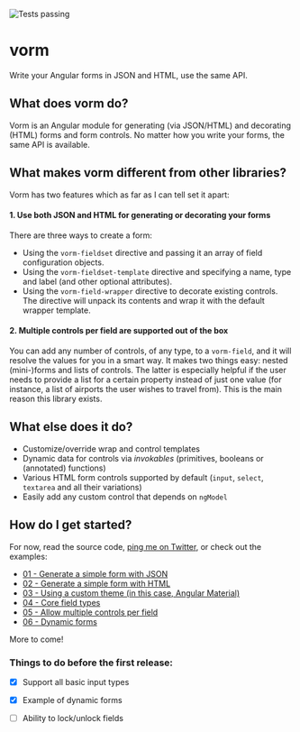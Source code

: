 ![Tests passing](https://travis-ci.org/plestik/vorm.svg?branch=master)
# vorm
Write your Angular forms in JSON and HTML, use the same API.

## What does vorm do?

Vorm is an Angular module for generating (via JSON/HTML) and decorating (HTML) forms and form controls. No matter how you write your forms, the same API is available. 

## What makes vorm different from other libraries?

Vorm has two features which as far as I can tell set it apart: 

#### 1. Use both JSON and HTML for generating or decorating your forms

There are three ways to create a form:
- Using the `vorm-fieldset` directive and passing it an array of field configuration objects.
- Using the `vorm-fieldset-template` directive and specifying a name, type and label (and other optional attributes).
- Using the `vorm-field-wrapper` directive to decorate existing controls. The directive will unpack its contents and wrap it with the default wrapper template.

#### 2. Multiple controls per field are supported out of the box

You can add any number of controls, of any type, to a `vorm-field`, and it will resolve the values for you in a smart way. It makes two things easy: nested (mini-)forms and lists of controls. The latter is especially helpful if the user needs to provide a list for a certain property instead of just one value (for instance, a list of airports the user wishes to travel from). This is the main reason this library exists.

## What else does it do?
* Customize/override wrap and control templates
* Dynamic data for controls via _invokables_ (primitives, booleans or (annotated) functions)
* Various HTML form controls supported by default (`input`, `select`, `textarea` and all their variations)
* Easily add any custom control that depends on `ngModel`

## How do I get started?

For now, read the source code, [ping me on Twitter](https://twitter.com/plestik), or check out the examples:
* [01 - Generate a simple form with JSON](http://plestik.github.io/vorm/examples/01/)
* [02 - Generate a simple form with HTML](http://plestik.github.io/vorm/examples/02/)
* [03 - Using a custom theme (in this case, Angular Material)](http://plestik.github.io/vorm/examples/03/)
* [04 - Core field types](http://plestik.github.io/vorm/examples/04/)
* [05 - Allow multiple controls per field](http://plestik.github.io/vorm/examples/05/)
* [06 - Dynamic forms](http://plestik.github.io/vorm/examples/06/)

More to come!

### Things to do before the first release:
- [x] Support all basic input types
- [x] Example of dynamic forms
- [ ] Ability to lock/unlock fields

